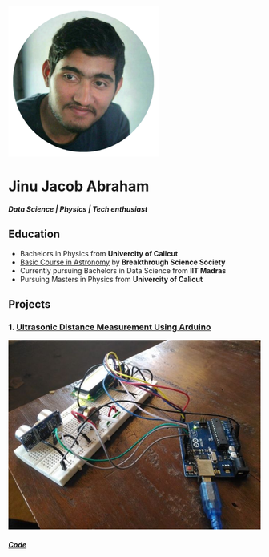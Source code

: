 ![](/images/PicsArt_12-21-08.20.16.png)
# Jinu Jacob Abraham 
##### *Data Science | Physics  | Tech enthusiast*

## Education
- Bachelors in Physics from **Univercity of Calicut**
- [Basic Course in Astronomy](https://drive.google.com/file/d/1pXsSWMzqTAH_q58qOIBMrrrfZjk7iR9K/view?usp=sharing) by **Breakthrough Science Society**
- Currently pursuing Bachelors in Data Science from **IIT Madras**
- Pursuing Masters in Physics from **Univercity of Calicut**


## Projects
### 1. [Ultrasonic Distance Measurement Using Arduino](https://docs.google.com/document/d/1cZog1Ne-FRhU-hvb9R1O6JZBm24AjLVK/edit?usp=sharing&ouid=100316902648490868548&rtpof=true&sd=true)
![Ultrasonic Distance Measurement Using Arduino](/images/6201943526183382593_120.jpg)
##### [Code](https://github.com/jinu-jacob/Distance-measurement-Project)
